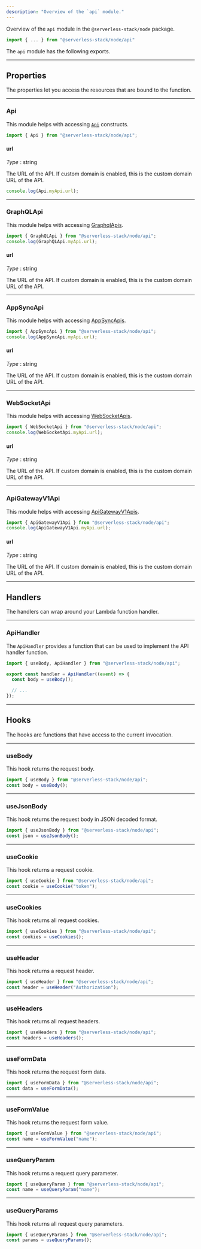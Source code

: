 ```yaml
---
description: "Overview of the `api` module."
---
```


Overview of the `api` module in the `@serverless-stack/node` package.

```ts
import { ... } from "@serverless-stack/node/api"
```

The `api` module has the following exports.

---

## Properties

The properties let you access the resources that are bound to the function.

---

### Api

This module helps with accessing [`Api`](../constructs/Api.md) constructs.

```ts
import { Api } from "@serverless-stack/node/api";
```

#### url

_Type_ : <span class="mono">string</span>

The URL of the API. If custom domain is enabled, this is the custom domain URL of the API.

```ts
console.log(Api.myApi.url);
```

---

### GraphQLApi

This module helps with accessing [GraphqlApis](../constructs/GraphQLApi.md).

```ts
import { GraphQLApi } from "@serverless-stack/node/api";
console.log(GraphQLApi.myApi.url);
```

#### url

_Type_ : <span class="mono">string</span>

The URL of the API. If custom domain is enabled, this is the custom domain URL of the API.

---

### AppSyncApi

This module helps with accessing [AppSyncApis](../constructs/AppSyncApi.md).

```ts
import { AppSyncApi } from "@serverless-stack/node/api";
console.log(AppSyncApi.myApi.url);
```

#### url

_Type_ : <span class="mono">string</span>

The URL of the API. If custom domain is enabled, this is the custom domain URL of the API.

---

### WebSocketApi

This module helps with accessing [WebSocketApis](../constructs/WebSocketApi.md).

```ts
import { WebSocketApi } from "@serverless-stack/node/api";
console.log(WebSocketApi.myApi.url);
```

#### url

_Type_ : <span class="mono">string</span>

The URL of the API. If custom domain is enabled, this is the custom domain URL of the API.

---

### ApiGatewayV1Api

This module helps with accessing [ApiGatewayV1Apis](../constructs/ApiGatewayV1Api.md).

```ts
import { ApiGatewayV1Api } from "@serverless-stack/node/api";
console.log(ApiGatewayV1Api.myApi.url);
```

#### url

_Type_ : <span class="mono">string</span>

The URL of the API. If custom domain is enabled, this is the custom domain URL of the API.

---

## Handlers

The handlers can wrap around your Lambda function handler.

---

### ApiHandler

The `ApiHandler` provides a function that can be used to implement the API handler function.

```js
import { useBody, ApiHandler } from "@serverless-stack/node/api";

export const handler = ApiHandler((event) => {
  const body = useBody();

  // ...
});
```

---

## Hooks

The hooks are functions that have access to the current invocation.

---

### useBody

This hook returns the request body.

```ts
import { useBody } from "@serverless-stack/node/api";
const body = useBody();
```

---

### useJsonBody

This hook returns the request body in JSON decoded format.

```ts
import { useJsonBody } from "@serverless-stack/node/api";
const json = useJsonBody();
```

---

### useCookie

This hook returns a request cookie.

```ts
import { useCookie } from "@serverless-stack/node/api";
const cookie = useCookie("token");
```

---

### useCookies

This hook returns all request cookies.

```ts
import { useCookies } from "@serverless-stack/node/api";
const cookies = useCookies();
```

---

### useHeader

This hook returns a request header.

```ts
import { useHeader } from "@serverless-stack/node/api";
const header = useHeader("Authorization");
```

---

### useHeaders

This hook returns all request headers.

```ts
import { useHeaders } from "@serverless-stack/node/api";
const headers = useHeaders();
```

---

### useFormData

This hook returns the request form data.

```ts
import { useFormData } from "@serverless-stack/node/api";
const data = useFormData();
```

---

### useFormValue

This hook returns the request form value.

```ts
import { useFormValue } from "@serverless-stack/node/api";
const name = useFormValue("name");
```

---

### useQueryParam

This hook returns a request query parameter.

```ts
import { useQueryParam } from "@serverless-stack/node/api";
const name = useQueryParam("name");
```

---

### useQueryParams

This hook returns all request query parameters.

```ts
import { useQueryParams } from "@serverless-stack/node/api";
const params = useQueryParams();
```
